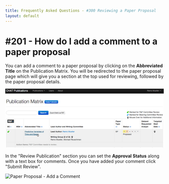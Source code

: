 ```yaml
---
title: Frequently Asked Questions - #300 Reviewing a Paper Proposal
layout: default
---
```


# #201 - How do I add a comment to a paper proposal

You can add a comment to a paper proposal by clicking on the **Abbreviated Title** on the Publication Matrix. You will be redirected to the paper proposal page which will give you a section at the top used for reviewing, followed by the paper proposal details.

![Publication Matrix - Click on the Publication](screenshots/chatpub_how_to_add_comments01.png)

In the "Review Publication" section you can set the **Approval Status** along with a text box for comments.  Once you have added your comment click "Submit Review".

![Paper Proposal - Add a Comment](/review/screenshots/chatpub_how_to_add_comments02.png)
